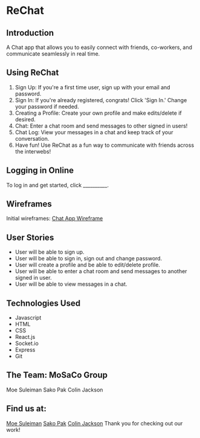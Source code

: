 # ReChat
## Introduction
A Chat app that allows you to easily connect with friends, co-workers, and communicate seamlessly in real time. 
## Using ReChat
1. Sign Up: If you're a first time user, sign up with your email and password.
2. Sign In: If you're already registered, congrats! Click 'Sign In.' Change your password if needed.
3. Creating a Profile: Create your own profile and make edits/delete if desired.
4. Chat: Enter a chat room and send messages to other signed in users!
5. Chat Log: View your messages in a chat and keep track of your conversation.
6. Have fun! Use ReChat as a fun way to communicate with friends across the interwebs!
## Logging in Online
 To log in and get started, click __________.
## Wireframes
Initial wireframes:
<a href="https://imgur.com/e51VsO0" target="_blank">Chat App Wireframe</a>
## User Stories    
- User will be able to sign up.
- User will be able to sign in, sign out and change password.
- User will create a profile and be able to edit/delete profile.
- User will be able to enter a chat room and send messages to another signed in user.
- User will be able to view messages in a chat.
## Technologies Used
- Javascript
- HTML
- CSS
- React.js
- Socket.io
- Express
- Git
  
  
## The Team: MoSaCo Group
Moe Suleiman
Sako Pak
Colin Jackson
## Find us at:
<a href="https://github.com/ms00l" target="_blank">Moe Suleiman</a>
<a href="https://github.com/SakoPak" target="_blank">Sako Pak</a>
<a href="https://github.com/Jackson916" target="_blank">Colin Jackson</a>
Thank you for checking out our work!